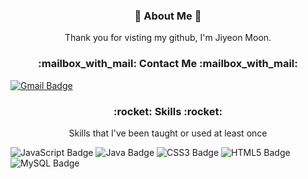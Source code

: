 <h3 align="center" >
👋 About Me 👋
</h3>
<p align="center">
Thank you for visting my github, I'm Jiyeon Moon.
</p>
 
<h3 align="center" >
:mailbox_with_mail: Contact Me :mailbox_with_mail:
</h3>

[![Gmail Badge](https://img.shields.io/badge/Gmail-d14836?style=flat-square&logo=Gmail&logoColor=white&align=center&link=mailto:jiyeonmoon814@gmail.com)](mailto:jiyeonmoon814@gmail.com)

<h3 align="center" >
:rocket: Skills :rocket:
</h3>
<p align="center">
Skills that I've been taught or used at least once
</p>

![JavaScript Badge](https://img.shields.io/badge/JavaScript-f7df1e?style=flat&logo=JavaScript&logoColor=white) ![Java Badge](https://img.shields.io/badge/Java-007396?style=flat&logo=Java&logoColor=b=white) ![CSS3 Badge](https://img.shields.io/badge/CSS3-1572b6?style=flat&logo=CSS3&logoColor=white) ![HTML5 Badge](https://img.shields.io/badge/HTML5-e34f26?style=flat&logo=HTML5&logoColor=white) ![MySQL Badge](https://img.shields.io/badge/MySQL-4479a1?style=flat&logo=MySQL&logoColor=white) 

